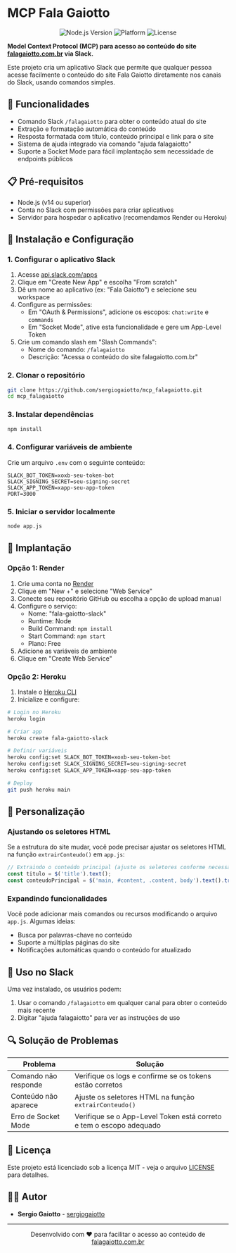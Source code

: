 # MCP Fala Gaiotto

<p align="center">
  <img src="https://img.shields.io/badge/node.js-v14+-green.svg" alt="Node.js Version">
  <img src="https://img.shields.io/badge/platform-slack-4A154B.svg" alt="Platform">
  <img src="https://img.shields.io/badge/license-MIT-blue.svg" alt="License">
</p>

**Model Context Protocol (MCP) para acesso ao conteúdo do site [falagaiotto.com.br](https://www.falagaiotto.com.br) via Slack.**

Este projeto cria um aplicativo Slack que permite que qualquer pessoa acesse facilmente o conteúdo do site Fala Gaiotto diretamente nos canais do Slack, usando comandos simples.

## 🚀 Funcionalidades

- Comando Slack `/falagaiotto` para obter o conteúdo atual do site
- Extração e formatação automática do conteúdo
- Resposta formatada com título, conteúdo principal e link para o site
- Sistema de ajuda integrado via comando "ajuda falagaiotto"
- Suporte a Socket Mode para fácil implantação sem necessidade de endpoints públicos

## 📋 Pré-requisitos

- Node.js (v14 ou superior)
- Conta no Slack com permissões para criar aplicativos
- Servidor para hospedar o aplicativo (recomendamos Render ou Heroku)

## 🔧 Instalação e Configuração

### 1. Configurar o aplicativo Slack

1. Acesse [api.slack.com/apps](https://api.slack.com/apps)
2. Clique em "Create New App" e escolha "From scratch"
3. Dê um nome ao aplicativo (ex: "Fala Gaiotto") e selecione seu workspace
4. Configure as permissões:
   - Em "OAuth & Permissions", adicione os escopos: `chat:write` e `commands`
   - Em "Socket Mode", ative esta funcionalidade e gere um App-Level Token
5. Crie um comando slash em "Slash Commands":
   - Nome do comando: `/falagaiotto`
   - Descrição: "Acessa o conteúdo do site falagaiotto.com.br"

### 2. Clonar o repositório

```bash
git clone https://github.com/sergiogaiotto/mcp_falagaiotto.git
cd mcp_falagaiotto
```

### 3. Instalar dependências

```bash
npm install
```

### 4. Configurar variáveis de ambiente

Crie um arquivo `.env` com o seguinte conteúdo:

```
SLACK_BOT_TOKEN=xoxb-seu-token-bot
SLACK_SIGNING_SECRET=seu-signing-secret
SLACK_APP_TOKEN=xapp-seu-app-token
PORT=3000
```

### 5. Iniciar o servidor localmente

```bash
node app.js
```

## 🚢 Implantação

### Opção 1: Render

1. Crie uma conta no [Render](https://render.com/)
2. Clique em "New +" e selecione "Web Service"
3. Conecte seu repositório GitHub ou escolha a opção de upload manual
4. Configure o serviço:
   - Nome: "fala-gaiotto-slack"
   - Runtime: Node
   - Build Command: `npm install`
   - Start Command: `npm start`
   - Plano: Free
5. Adicione as variáveis de ambiente
6. Clique em "Create Web Service"

### Opção 2: Heroku

1. Instale o [Heroku CLI](https://devcenter.heroku.com/articles/heroku-cli)
2. Inicialize e configure:

```bash
# Login no Heroku
heroku login

# Criar app
heroku create fala-gaiotto-slack

# Definir variáveis
heroku config:set SLACK_BOT_TOKEN=xoxb-seu-token-bot
heroku config:set SLACK_SIGNING_SECRET=seu-signing-secret
heroku config:set SLACK_APP_TOKEN=xapp-seu-app-token

# Deploy
git push heroku main
```

## 🧰 Personalização

### Ajustando os seletores HTML

Se a estrutura do site mudar, você pode precisar ajustar os seletores HTML na função `extrairConteudo()` em `app.js`:

```javascript
// Extraindo o conteúdo principal (ajuste os seletores conforme necessário)
const titulo = $('title').text();
const conteudoPrincipal = $('main, #content, .content, body').text().trim();
```

### Expandindo funcionalidades

Você pode adicionar mais comandos ou recursos modificando o arquivo `app.js`. Algumas ideias:

- Busca por palavras-chave no conteúdo
- Suporte a múltiplas páginas do site
- Notificações automáticas quando o conteúdo for atualizado

## 📝 Uso no Slack

Uma vez instalado, os usuários podem:

1. Usar o comando `/falagaiotto` em qualquer canal para obter o conteúdo mais recente
2. Digitar "ajuda falagaiotto" para ver as instruções de uso

## 🔍 Solução de Problemas

| Problema | Solução |
|----------|---------|
| Comando não responde | Verifique os logs e confirme se os tokens estão corretos |
| Conteúdo não aparece | Ajuste os seletores HTML na função `extrairConteudo()` |
| Erro de Socket Mode | Verifique se o App-Level Token está correto e tem o escopo adequado |

## 📄 Licença

Este projeto está licenciado sob a licença MIT - veja o arquivo [LICENSE](LICENSE) para detalhes.

## 👨‍💻 Autor

* **Sergio Gaiotto** - [sergiogaiotto](https://github.com/sergiogaiotto)

---

<p align="center">Desenvolvido com ❤️ para facilitar o acesso ao conteúdo de <a href="https://www.falagaiotto.com.br">falagaiotto.com.br</a></p>
